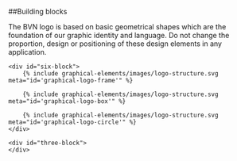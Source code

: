 <section id="graphical-elements-building-blocks">
</section>

##Building blocks

The BVN logo is based on basic geometrical shapes which are the foundation of our graphic identity and language.
Do not change the proportion, design or positioning of these design elements in any application.

<div id="group-graphical-logo">
	<div id="three-block">
	</div>

	<div id="six-block">
		{% include graphical-elements/images/logo-structure.svg meta="id='graphical-logo-frame'" %}

		{% include graphical-elements/images/logo-structure.svg meta="id='graphical-logo-box'" %}

		{% include graphical-elements/images/logo-structure.svg meta="id='graphical-logo-circle'" %}
	</div>
	
	<div id="three-block">
	</div>
</div>
